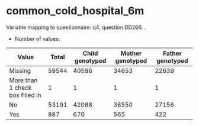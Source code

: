 # common_cold_hospital_6m
Variable mapping to questionnaire: q4, question DD266.
.
- Number of values:

| Value | Total | Child genotyped | Mother genotyped | Father genotyped |
| ----- | ----- | --------------- | ---------------- | ---------------- |
| Missing | 59544 | 40596 | 34653 | 22639 |
| More than 1 check box filled in | 1 | 1 | 1 |1 |
| No | 53191 | 42088 | 36550 |27156 |
| Yes | 887 | 670 | 565 |422 |



